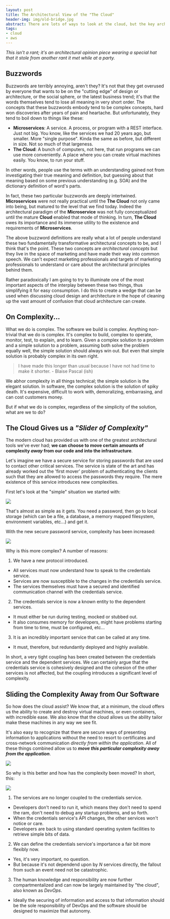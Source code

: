 ```yaml
---
layout: post
title: The Architectural View of the "The Cloud"
header-img: img/old-bridge.jpg
abstract: There are lots of ways to look at the cloud, but the key architectural view is that of managing complexity.
tags:
- cloud
- aws
---
```

_This isn't a rant; it's an architectural opinion piece wearing a special hat that it stole from another rant it met while at a party._

## Buzzwords

Buzzwords are terribly annoying, aren't they? It's not that they get overused by everyone that wants to be on the "cutting edge" of design or architecture, or the social sphere, or the latest business trend; it's that the words themselves tend to lose all meaning in very short order. The concepts that these buzzwords embody tend to be complex concepts, hard won discoveries after years of pain and heartache. But unfortunately, they tend to boil down to things like these:

* **Microservices**: A service. A process, or program with a REST interface. Just not big. You know, like the services we had 20 years ago, but smaller. More "single purpose". Kinda the same as before, but different in size.  Not so much of that largeness.
* **The Cloud**: A bunch of computers, not here, that run programs we can use more conveniently. A place where you can create virtual machines easily. You know, to run your stuff.

In other words, people use the terms with an understanding gained not from investigating their true meaning and definition, but guessing about that meaning based on some previous understanding (e.g. SOA) and the dictionary definition of word's parts.

In fact, these two particular buzzwords are deeply intertwined. **Microservices** were not really practical until the **The Cloud** not only came into being, but matured to the level that we find today. Indeed the architectural paradigm of the **Microservice** was not fully conceptualized until the mature **Cloud** enabled that mode of thinking. In turn, **The Cloud** owes its importance and its immense utility to the existence and requirements of **Microservices**.

The above buzzword definitions are really what a lot of people understand these two fundamentally transformative architectural concepts to be, and I think that's the point. These two concepts are _architectural concepts_ but they live in the space of marketing and have made their way into common speech. We can't expect marketing professionals and targets of marketing professionals to understand or care about the architectural principles behind them.

Rather paradoxically I am going to try to illuminate one of the most important aspects of the interplay between these two things, thus simplifying it for easy consumption.  I do this to create a wedge that can be used when discussing cloud design and architecture in the hope of cleaning up the vast amount of confusion that cloud architecture can create.

## On Complexity...

What we do is complex. The software we build is complex. Anything non-trivial that we do is complex. It's complex to build, complex to operate, monitor, test, to explain, and to learn.  Given a complex solution to a problem and a simple solution to a problem, assuming both solve the problem equally well, the simple solution should always win out. But even that simple solution is probably complex in its own right.

> I have made this longer than usual because I have not had time to make it shorter. - Blaise Pascal (ish)

We abhor complexity in all things technical; the simple solution is the elegant solution. In software, the complex solution is the solution of spiky death. It's expensive, difficult to work with, demoralizing, embarrasing, and can cost customers money.

But if what we do is complex, regardless of the simplicity of the solution, what are we to do?

## The Cloud Gives us a _"Slider of Complexity"_

The modern cloud has provided us with one of the greatest architectural tools we've ever had; **we can choose to move certain amounts of complexity _away_ from our code and into the infrastructure**.

Let's imagine we have a secure service for storing passwords that are used to contact other critical services. The service is state of the art and has already worked out the 'first mover' problem of authenticating the clients such that they are allowed to access the passwords they require. The mere existence of this service introduces new complexities.

First let's look at the "simple" situation we started with:

<img src="/images/SimpleGetPasswords.png" />

That's almost as simple as it gets. You need a password, then go to local storage (which can be a file, a database, a memory mapped filesystem, environment variables, etc...) and get it.

With the new secure password service, complexity has been increased:

<img src="/images/ComplexGetPasswords.png" />

Why is this more complex? A number of reasons:

1. We have a new protocol introduced.
  - All services must now understand how to speak to the credentials service.
  - Services are now susceptible to the changes in the credentials service.
  - The services themselves must have a secured and identified communication channel with the credentials service.
2. The credentials service is now a known entity to the dependent services.
  - It must either be run during testing, mocked or stubbed out.
  - It also consumes memory for developers, might have problems starting from time to time, must be configured, etc...
3. It is an incredibly important service that can be called at any time.
  - It must, therefore, but redundantly deployed and highly available.

In short, a very tight coupling has been created between the credentials service and the dependent services. We can certainly argue that the credentials service is cohesively designed and the cohesion of the other services is not affected, but the coupling introduces a significant level of complexity.

## Sliding the Complexity Away from Our Software

So how does the cloud assist?  We know that, at a minimum, the cloud offers us the ability to create and destroy virtual machines, or even containers, with incredible ease.  We also know that the cloud allows us the ability tailor make these machines in any way we see fit.

It's also easy to recognize that there are secure ways of presenting information to applications without the need to resort to certificates and cross-network communication _directly from within the application_.  All of these things combined allow us to **_move this particular complexity away from the application_**.

<img src="/images/ComplexGetPasswordsShifted.png" />

So why is this better and how has the complexity been moved?  In short, this:

<img src="/images/DevelopmentAndOpsSeparation.png" />

1. The services are no longer coupled to the credentials service.
  - Developers don't need to run it, which means they don't need to spend the ram, don't need to debug any startup problems, and so forth.
  - When the credentials service's API changes, the other services won't notice or care.
  - Developers are back to using standard operating system facilities to retrieve simple bits of data.
2. We can define the credentials service's importance a fair bit more flexibly now.
  - Yes, it's very important, no question.
  - But because it's not dependend upon by _N_ services directly, the fallout from such an event need not be catastrophic.
3. The human knowledge and responsibility are now further compartmentalized and can now be largely maintained by "the cloud", also known as _DevOps_.
  - Ideally the securing of information and access to that information should be the sole responsibility of DevOps and the software should be designed to maximize that autonomy.

